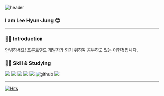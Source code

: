 ![header](https://capsule-render.vercel.app/api?type=waving&color=auto&height=250&section=header&text=Hello👋%&fontSize=90)

<!-- ![header](https://capsule-render.vercel.app/api?text=Hello&animation=fadeIn) -->

<p>
    <h3>
      I am Lee Hyun-Jung 😊
    </h3>
  </p>
  
  -----------
  ### 👩🏻 Introduction
  안녕하세요! 프론트엔드 개발자가 되기 위하여 공부하고 있는 이현정입니다.
  
  ### 👩‍💻 Skill & Studying
  <img src="https://img.shields.io/badge/Css3-1572B6?style=for-the-badge&logo=Css3&logoColor=white"> <img src="https://img.shields.io/badge/Html5-E34F26?style=for-the-badge&logo=Html5&logoColor=white"> <img src="https://img.shields.io/badge/Javascript-F7DF1E?style=for-the-badge&logo=Javascript&logoColor=white"> <img src="https://img.shields.io/badge/React-61DAFB?style=for-the-badge&logo=React&logoColor=white"> <img src="https://img.shields.io/badge/Sass-CC6699?style=for-the-badge&logo=Sass&logoColor=white"> <img src="https://user-images.githubusercontent.com/78680486/158049034-cc1a893a-bc48-463f-811d-72e57853121d.svg" alt ="github"> <img src="https://user-images.githubusercontent.com/78680486/158049038-9c0dd825-e9c8-4e9d-aa60-f66deb56178d.svg" /> 
  
  
  -----------
 
  
  [![Hits](https://hits.seeyoufarm.com/api/count/incr/badge.svg?url=https%3A%2F%2Fgithub.com%2Fhyunny123&count_bg=%23B7EDF2&title_bg=%230B43F8&icon=&icon_color=%23C3DADE&title=hits&edge_flat=false)](https://hits.seeyoufarm.com)
  

  
